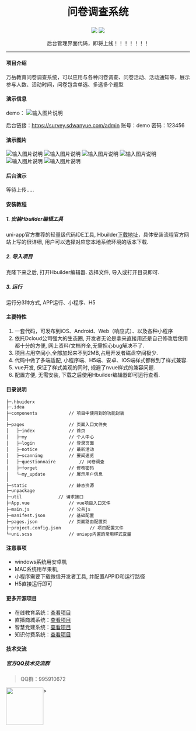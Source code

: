 
<h1 align="center">问卷调查系统</h1>

<h5 align="center"></h5>
<div align="center">
 
[![](https://img.shields.io/badge/QQ%E7%BE%A4-995910672-green)](https://qm.qq.com/cgi-bin/qm/qr?k=JShAyXeoKqg2lWFEUSElxELImhjeMG4y&jump_from=webapi)
[![](https://img.shields.io/badge/%E9%83%A8%E7%BD%B2%E6%96%87%E6%A1%A3-%E7%82%B9%E5%87%BB%E6%9F%A5%E7%9C%8B-brightgreen)](https://www.kancloud.cn/wanyuekaiyuan11/questionnaire-survey/2788996)


 后台管理界面代码，即将上线！！！！！！！

------------------------------------------------------------------------
</div>

#### 项目介绍
万岳教育问卷调查系统，可以应用与各种问卷调查、问卷活动、活动通知等，展示参与人数、活动时间，问卷包含单选、多选多个题型

#### 演示信息
demo：
![输入图片说明](%E6%BC%94%E7%A4%BA%E6%95%88%E6%9E%9C%E5%9B%BE/%E6%BC%94%E7%A4%BA%E4%BA%8C%E7%BB%B4%E7%A0%81.png)

后台链接：https://survey.sdwanyue.com/admin   账号：demo   密码：123456

#### 演示图片
![输入图片说明](%E6%BC%94%E7%A4%BA%E6%95%88%E6%9E%9C%E5%9B%BE/QQ%E5%9B%BE%E7%89%8720220413100611.jpg)
![输入图片说明](%E6%BC%94%E7%A4%BA%E6%95%88%E6%9E%9C%E5%9B%BE/QQ%E5%9B%BE%E7%89%8720220412161003.jpg)
![输入图片说明](%E6%BC%94%E7%A4%BA%E6%95%88%E6%9E%9C%E5%9B%BE/QQ%E5%9B%BE%E7%89%8720220412161000.jpg)
![输入图片说明](%E6%BC%94%E7%A4%BA%E6%95%88%E6%9E%9C%E5%9B%BE/QQ%E5%9B%BE%E7%89%8720220412160957.jpg)
![输入图片说明](%E6%BC%94%E7%A4%BA%E6%95%88%E6%9E%9C%E5%9B%BE/QQ%E5%9B%BE%E7%89%8720220412160954.jpg)
![输入图片说明](%E6%BC%94%E7%A4%BA%E6%95%88%E6%9E%9C%E5%9B%BE/QQ%E5%9B%BE%E7%89%8720220413100604.jpg)

#### 后台演示
等待上传.....

#### 安装教程

##### 1. 安装Hbuilder编辑工具

uni-app官方推荐的轻量级代码IDE工具, Hbuilder[下载地址](http://www.dcloud.io/hbuilderx.html)，具体安装流程官方网站上写的很详细, 用户可以选择对应您本地系统环境的版本下载.

##### 2. 导入项目
克隆下来之后, 打开Hbuilder编辑器. 选择文件, 导入或打开目录即可.

##### 3.  运行
运行分3种方式, APP运行、小程序、H5

#### 主要特性
  
1. 一套代码，可发布到iOS、Android、Web（响应式）、以及各种小程序
1. 依托Dcloud公司强大的生态圈, 开发者无论是拿来直接用还是自己修改后使用都十分的方便, 网上资料/文档齐全,无需担心bug解决不了.
1. 项目占用空间小,全部加起来不到2MB,占用开发者磁盘空间极少.
1. 代码中做了多端适配, 小程序端、H5端、安卓、IOS端样式都做到了样式兼容.
1. vue开发, 保证了样式美观的同时, 规避了nvue样式的兼容问题.
1. 配置方便, 无需安装, 下载之后使用Hbuilder编辑器即可运行查看. 

#### 目录说明
```           
├─.hbuiderx        		
├─.idea              	
├─components          	// 项目中使用到的功能封装	
│
├─pages      			// 页面入口文件夹
│	├─index				// 首页
│	├─my				// 个人中心
│	├─login				// 登录页面
│	├─notice			// 最新活动
│	├─scanning			// 要闻速览
│	├─questionnaire			// 问卷调查
│	├─forget			// 修改密码
│	└─my_update			// 展示用户信息
│
├─static            	// 静态资源
├─unpackage
├─util				// 请求接口
├─App.vue				// vue项目入口文件
├─main.js				// 公共js
├─manifest.json			// 基础配置 
├─pages.json			// 页面路由配置页
├─project.config.json			// 项目配置文件
└─uni.scss				// uniapp内置的常用样式变量

```

#### 注意事项

- windows系统用安卓机
- MAC系统用苹果机,
- 小程序需要下载微信开发者工具, 并配置APPID和运行路径
- H5直接运行即可

#### 更多开源项目

- 在线教育系统：[查看项目](https://gitee.com/WanYueKeJi/wanyue_education_web)
- 直播商城系统：[查看项目](http://gitee.com/WanYueKeJi/wanyue_zhibo_web)
- 智慧党建系统：[查看项目](http://gitee.com/WanYueKeJi/wanyue_dangjian)
- 知识付费系统：[查看项目](http://gitee.com/WanYueKeJi/Wanyue-knowledge-payment-UNI-APP)

#### 技术交流

##### 官方QQ技术交流群

> QQ群：995910672
 <img class="kefu_weixin" style="float:left;" src="https://images.gitee.com/uploads/images/2021/0524/181101_c6bda503_2242923.jpeg" width="102" height="102"/>
>
